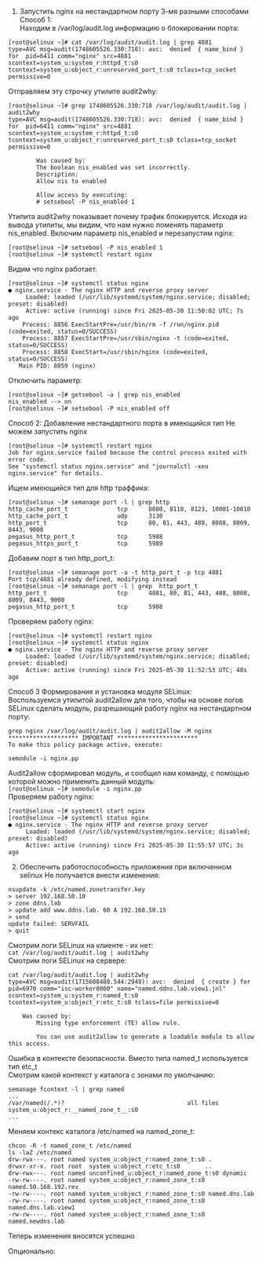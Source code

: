 1. Запустить nginx на нестандартном порту 3-мя разными способами  
Способ 1:  
Находим в /var/log/audit.log информацию о блокировании порта:  
```
[root@selinux ~]# cat /var/log/audit/audit.log | grep 4881
type=AVC msg=audit(1748605526.330:718): avc:  denied  { name_bind } for  pid=6411 comm="nginx" src=4881 scontext=system_u:system_r:httpd_t:s0 tcontext=system_u:object_r:unreserved_port_t:s0 tclass=tcp_socket permissive=0
```
Отправляем эту строчку утилите audit2why:  
```
[root@selinux ~]# grep 1748605526.330:718 /var/log/audit/audit.log | audit2why
type=AVC msg=audit(1748605526.330:718): avc:  denied  { name_bind } for  pid=6411 comm="nginx" src=4881 scontext=system_u:system_r:httpd_t:s0 tcontext=system_u:object_r:unreserved_port_t:s0 tclass=tcp_socket permissive=0

        Was caused by:
        The boolean nis_enabled was set incorrectly.
        Description:
        Allow nis to enabled

        Allow access by executing:
        # setsebool -P nis_enabled 1
```
Утилита audit2why показывает почему трафик блокируется. Исходя из вывода утилиты, мы видим, что нам нужно поменять параметр nis_enabled. Включим параметр nis_enabled и перезапустим nginx:  
```
[root@selinux ~]# setsebool -P nis_enabled 1
[root@selinux ~]# systemctl restart nginx
```
Видим что nginx работает.  
```
[root@selinux ~]# systemctl status nginx
● nginx.service - The nginx HTTP and reverse proxy server
     Loaded: loaded (/usr/lib/systemd/system/nginx.service; disabled; preset: disabled)
     Active: active (running) since Fri 2025-05-30 11:50:02 UTC; 7s ago
    Process: 8856 ExecStartPre=/usr/bin/rm -f /run/nginx.pid (code=exited, status=0/SUCCESS)
    Process: 8857 ExecStartPre=/usr/sbin/nginx -t (code=exited, status=0/SUCCESS)
    Process: 8858 ExecStart=/usr/sbin/nginx (code=exited, status=0/SUCCESS)
   Main PID: 8859 (nginx)
```
Отключить параметр:  
```
[root@selinux ~]# getsebool -a | grep nis_enabled
nis_enabled --> on
[root@selinux ~]# setsebool -P nis_enabled off
```
Способ 2: Добавление нестандартного порта в имеющийся тип
Не можем запустить nginx  
```
[root@selinux ~]# systemctl restart nginx
Job for nginx.service failed because the control process exited with error code.
See "systemctl status nginx.service" and "journalctl -xeu nginx.service" for details.
```
Ищем имеющийся тип для http траффика:  
```
[root@selinux ~]# semanage port -l | grep http
http_cache_port_t              tcp      8080, 8118, 8123, 10001-10010
http_cache_port_t              udp      3130
http_port_t                    tcp      80, 81, 443, 488, 8008, 8009, 8443, 9000
pegasus_http_port_t            tcp      5988
pegasus_https_port_t           tcp      5989
```
Добавим порт в тип http_port_t:  
```
[root@selinux ~]# semanage port -a -t http_port_t -p tcp 4881
Port tcp/4881 already defined, modifying instead
[root@selinux ~]# semanage port -l | grep  http_port_t
http_port_t                    tcp      4881, 80, 81, 443, 488, 8008, 8009, 8443, 9000
pegasus_http_port_t            tcp      5988
```
Проверяем работу nginx:  
```
[root@selinux ~]# systemctl restart nginx
[root@selinux ~]# systemctl status nginx
● nginx.service - The nginx HTTP and reverse proxy server
     Loaded: loaded (/usr/lib/systemd/system/nginx.service; disabled; preset: disabled)
     Active: active (running) since Fri 2025-05-30 11:52:53 UTC; 48s ago
```
Способ 3 Формирование и установка модуля SELinux:  
Воспользуемся утилитой audit2allow для того, чтобы на основе логов SELinux сделать модуль, разрешающий работу nginx на нестандартном порту:
```
grep nginx /var/log/audit/audit.log | audit2allow -M nginx
******************** IMPORTANT ***********************
To make this policy package active, execute:

semodule -i nginx.pp
```
Audit2allow сформировал модуль, и сообщил нам команду, с помощью которой можно применить данный модуль:  
`[root@selinux ~]# semodule -i nginx.pp`  
Проверяем работу nginx:  
```
[root@selinux ~]# systemctl start nginx
[root@selinux ~]# systemctl status nginx
● nginx.service - The nginx HTTP and reverse proxy server
     Loaded: loaded (/usr/lib/systemd/system/nginx.service; disabled; preset: disabled)
     Active: active (running) since Fri 2025-05-30 11:55:57 UTC; 3s ago
```
2. Обеспечить работоспособность приложения при включенном selinux
Не получается внести изменения:  
```
nsupdate -k /etc/named.zonetransfer.key
> server 192.168.50.10
> zone ddns.lab   
> update add www.ddns.lab. 60 A 192.168.50.15
> send
update failed: SERVFAIL
> quit
```
Смотрим логи SELinux на клиенте - их нет:  
`cat /var/log/audit/audit.log | audit2why`  
Смотрим логи SELinux на сервере:  
```
cat /var/log/audit/audit.log | audit2why
type=AVC msg=audit(1715608488.544:2949): avc:  denied  { create } for  pid=6970 comm="isc-worker0000" name="named.ddns.lab.view1.jnl" scontext=system_u:system_r:named_t:s0 tcontext=system_u:object_r:etc_t:s0 tclass=file permissive=0

	Was caused by:
		Missing type enforcement (TE) allow rule.

		You can use audit2allow to generate a loadable module to allow this access.
```
Ошибка в контексте безопасности. Вместо типа named_t используется тип etc_t  
Смотрим какой контекст у каталога с зонами по умолчанию:  
```
semanage fcontext -l | grep named
... 
/var/named(/.*)?                                   all files          system_u:object_r:__named_zone_t__:s0 
...
```
Меняем контекс каталога /etc/named на named_zone_t:  
```
chcon -R -t named_zone_t /etc/named
ls -laZ /etc/named
drw-rwx---. root named system_u:object_r:named_zone_t:s0 .
drwxr-xr-x. root root  system_u:object_r:etc_t:s0       ..
drw-rwx---. root named unconfined_u:object_r:named_zone_t:s0 dynamic
-rw-rw----. root named system_u:object_r:named_zone_t:s0 named.50.168.192.rev
-rw-rw----. root named system_u:object_r:named_zone_t:s0 named.dns.lab
-rw-rw----. root named system_u:object_r:named_zone_t:s0 named.dns.lab.view1
-rw-rw----. root named system_u:object_r:named_zone_t:s0 named.newdns.lab
```
Теперь изменения вносятся успешно  

Опционально:  





